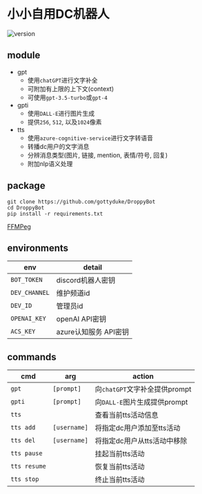 # 小小自用DC机器人
![version](https://img.shields.io/badge/DroppyBot-0.6.10-R.svg)


## module
+ gpt
  + 使用`chatGPT`进行文字补全
  + 可附加有上限的上下文(context)
  + 可使用`gpt-3.5-turbo`或`gpt-4`
+ gpti
  + 使用`DALL-E`进行图片生成
  + 提供`256`, `512`, 以及`1024`像素
+ tts
  + 使用`azure-cognitive-service`进行文字转语音
  + 转播dc用户的文字消息
  + 分辨消息类型(图片, 链接, mention, 表情/符号, 回复)
  + 附加nlp语义处理


## package
```
git clone https://github.com/gottyduke/DroppyBot
cd DroppyBot
pip install -r requirements.txt
```
[FFMPeg](https://ffmpeg.org/)


## environments
|env|detail|
|-|-|
|`BOT_TOKEN`|discord机器人密钥|
|`DEV_CHANNEL`|维护频道id|
|`DEV_ID`|管理员id|
|`OPENAI_KEY`|openAI API密钥|
|`ACS_KEY`|azure认知服务 API密钥|


## commands
|cmd|arg|action|
|-|-|-|
|`gpt`|`[prompt]`|向`chatGPT`文字补全提供prompt|
|`gpti`|`[prompt]`|向`DALL-E`图片生成提供prompt|
|`tts`||查看当前tts活动信息|
|`tts add`|`[username]`|将指定dc用户添加至tts活动|
|`tts del`|`[username]`|将指定dc用户从tts活动中移除|
|`tts pause`||挂起当前tts活动|
|`tts resume`||恢复当前tts活动|
|`tts stop`||终止当前tts活动|

